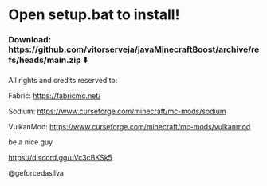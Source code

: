 <h1>Open setup.bat to install!</h1>

<h3>Download: https://github.com/vitorserveja/javaMinecraftBoost/archive/refs/heads/main.zip ⬇️</h3><p><p>

All rights and credits reserved to:

Fabric: https://fabricmc.net/ <p>
Sodium: https://www.curseforge.com/minecraft/mc-mods/sodium <p>
VulkanMod: https://www.curseforge.com/minecraft/mc-mods/vulkanmod

be a nice guy

https://discord.gg/uVc3cBKSk5<p>
@geforcedasilva
